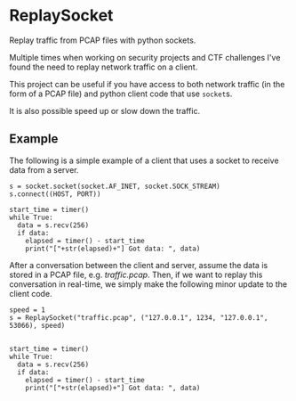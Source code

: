 # ReplaySocket
Replay traffic from PCAP files with python sockets. 

Multiple times when working on security projects and CTF challenges I've found the
need to replay network traffic on a client. 

This project can be useful if you have access to 
both network traffic (in the form of a PCAP file) 
and python client code that use `socket`s. 

It is also possible speed up or slow down the traffic. 


## Example

The following is a simple example of a client that uses a socket to 
receive data from a server. 

```
s = socket.socket(socket.AF_INET, socket.SOCK_STREAM)
s.connect((HOST, PORT))

start_time = timer()
while True:
  data = s.recv(256)
  if data:
    elapsed = timer() - start_time
    print("["+str(elapsed)+"] Got data: ", data)
```
After a conversation between the client and server, assume the data
is stored in a PCAP file, e.g. _traffic.pcap_. 
Then, if we want to replay this conversation in real-time, we simply 
make the following minor update to the client code. 

```
speed = 1
s = ReplaySocket("traffic.pcap", ("127.0.0.1", 1234, "127.0.0.1", 53066), speed)


start_time = timer()
while True:
  data = s.recv(256)
  if data:
    elapsed = timer() - start_time
    print("["+str(elapsed)+"] Got data: ", data)
```


